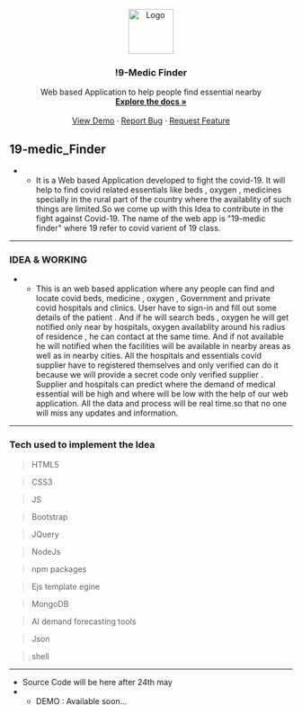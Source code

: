 <!-- PROJECT LOGO -->
<p align="center">
  <a href="https://preview.pixlr.com/images/800wm/14558/1/14558100127.jpg">
    <img src="images/logo.png" alt="Logo" width="80" height="80">
  </a>

  <h3 align="center">!9-Medic Finder</h3>

  <p align="center">
    Web based Application to help people find essential nearby
    <br />
    <a href="#"><strong>Explore the docs »</strong></a>
    <br />
    <br />
    <a href="#">View Demo</a>
    ·
    <a href="#">Report Bug</a>
    ·
    <a href="#">Request Feature</a>
  </p>
</p>

## 19-medic_Finder
* * It is a Web based Application developed to fight the covid-19. It will help to find covid related essentials like beds , oxygen , medicines specially in the rural part of the country where the availablity of such things are limited.So we come up with this Idea to contribute in the fight against Covid-19. The name of the web app is "19-medic finder"  where 19 refer to covid varient of 19 class.
----
### IDEA & WORKING
* * This is an web based application where any people can find and locate covid beds, medicine , oxygen , Government and private covid hospitals and clinics. User have to sign-in and fill out some details of the patient . And if he will search beds , oxygen he will get notified only near by hospitals, oxygen availablity around his radius of residence , he can contact at the same time. And if not available he will notified when the facilities will be available in nearby areas as well as in nearby cities.
All the hospitals and essentials covid supplier have to registered themselves and only verified can do it because we will provide a secret code only verified supplier . Supplier and hospitals can predict where the demand of medical essential will be high and where will be low with the help of our web application. All the data and process will be real time.so that no one will miss any updates and information.

---
### Tech used to implement the Idea
> HTML5

> CSS3

> JS

> Bootstrap

> JQuery

> NodeJs

> npm packages

> Ejs template egine

> MongoDB 

> AI demand forecasting tools

> Json

> shell

---


* Source Code will be here after 24th may
*  * DEMO : Available soon...

